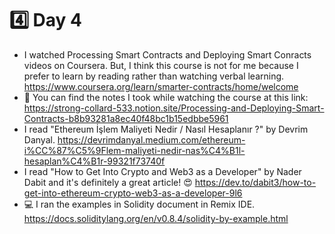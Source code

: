 # :four: Day 4
- I watched Processing Smart Contracts and Deploying Smart Conracts videos on Coursera. But, I think this course is not for me because I prefer to learn by reading rather than watching verbal learning.
https://www.coursera.org/learn/smarter-contracts/home/welcome
- :rocket: You can find the notes I took while watching the course at this link: https://strong-collard-533.notion.site/Processing-and-Deploying-Smart-Contracts-b8b93281a8ec40f48bc1b15edbbe5961
- I read "Ethereum İşlem Maliyeti Nedir / Nasıl Hesaplanır ?" by Devrim Danyal.
https://devrimdanyal.medium.com/ethereum-i%CC%87%C5%9Flem-maliyeti-nedir-nas%C4%B1l-hesaplan%C4%B1r-99321f73740f
- I read "How to Get Into Crypto and Web3 as a Developer" by Nader Dabit and it's definitely a great article! :heart_eyes:
https://dev.to/dabit3/how-to-get-into-ethereum-crypto-web3-as-a-developer-9l6
- :computer: I ran the examples in Solidity document in Remix IDE.
https://docs.soliditylang.org/en/v0.8.4/solidity-by-example.html